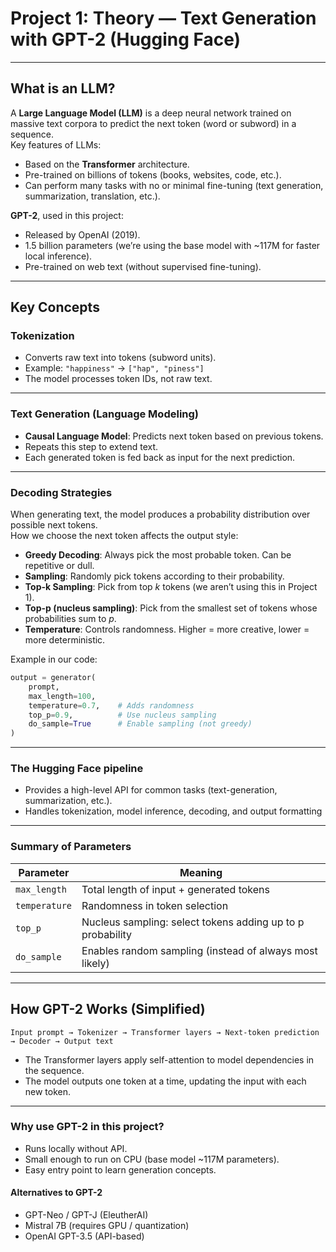 # Project 1: Theory — Text Generation with GPT-2 (Hugging Face)

---

## What is an LLM?

A **Large Language Model (LLM)** is a deep neural network trained on massive text corpora to predict the next token (word or subword) in a sequence.  
Key features of LLMs:
- Based on the **Transformer** architecture.
- Pre-trained on billions of tokens (books, websites, code, etc.).
- Can perform many tasks with no or minimal fine-tuning (text generation, summarization, translation, etc.).

**GPT-2**, used in this project:
- Released by OpenAI (2019).
- 1.5 billion parameters (we’re using the base model with ~117M for faster local inference).
- Pre-trained on web text (without supervised fine-tuning).

---

## Key Concepts

### Tokenization
- Converts raw text into tokens (subword units).
- Example: `"happiness"` → `["hap", "piness"]`
- The model processes token IDs, not raw text.

---

### Text Generation (Language Modeling)
- **Causal Language Model**: Predicts next token based on previous tokens.
- Repeats this step to extend text.
- Each generated token is fed back as input for the next prediction.

---

### Decoding Strategies
When generating text, the model produces a probability distribution over possible next tokens.  
How we choose the next token affects the output style:
- **Greedy Decoding**: Always pick the most probable token. Can be repetitive or dull.
- **Sampling**: Randomly pick tokens according to their probability.
- **Top-k Sampling**: Pick from top *k* tokens (we aren’t using this in Project 1).
- **Top-p (nucleus sampling)**: Pick from the smallest set of tokens whose probabilities sum to *p*.
- **Temperature**: Controls randomness. Higher = more creative, lower = more deterministic.

Example in our code:
```python
output = generator(
    prompt,
    max_length=100,
    temperature=0.7,    # Adds randomness
    top_p=0.9,          # Use nucleus sampling
    do_sample=True      # Enable sampling (not greedy)
)
```
---
### The Hugging Face pipeline
- Provides a high-level API for common tasks (text-generation, summarization, etc.).
- Handles tokenization, model inference, decoding, and output formatting
---
### Summary of Parameters
| Parameter     | Meaning                                                    |
| ------------- | ---------------------------------------------------------- |
| `max_length`  | Total length of input + generated tokens                   |
| `temperature` | Randomness in token selection                              |
| `top_p`       | Nucleus sampling: select tokens adding up to p probability |
| `do_sample`   | Enables random sampling (instead of always most likely)    |
---
## How GPT-2 Works (Simplified)
```
Input prompt → Tokenizer → Transformer layers → Next-token prediction → Decoder → Output text
```
- The Transformer layers apply self-attention to model dependencies in the sequence.
- The model outputs one token at a time, updating the input with each new token.
---

### Why use GPT-2 in this project?
- Runs locally without API.
- Small enough to run on CPU (base model ~117M parameters).
- Easy entry point to learn generation concepts.

#### Alternatives to GPT-2
- GPT-Neo / GPT-J (EleutherAI)
- Mistral 7B (requires GPU / quantization)
- OpenAI GPT-3.5 (API-based)